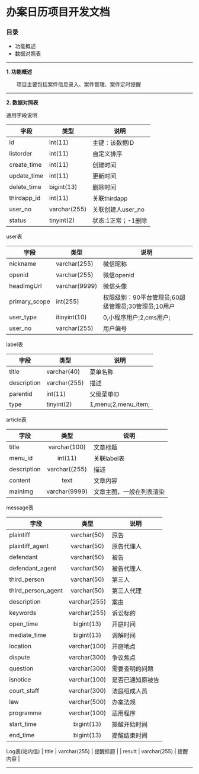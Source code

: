 # 办案日历项目开发文档

### 目录

- 功能概述
- 数据对照表


---

**1\. 功能概述**

&emsp;&emsp;项目主要包括案件信息录入、案件管理、案件定时提醒

---
**2\. 数据对照表**

通用字段说明

| 字段 | 类型 | 说明 |
| ------    | ------  | ------ | 
| id | int(11)| 主键：该数据ID|
| listorder | int(11) |自定义排序 |
| create_time | int(11) |创建时间 |
| update_time | int(11) |更新时间 |
| delete_time | bigint(13) |删除时间 |
| thirdapp_id | int(11) |关联thirdapp |
| user_no | varchar(255) |关联创建人user_no|
| status | tinyint(2) |状态:1正常；-1删除 |



user表

| 字段 | 类型 | 说明 |
| ------    | ------  | ------ | 
| nickname | varchar(255) | 微信昵称 |
| openid | varchar(255)| 微信openid |
| headImgUrl | varchar(9999) |  微信头像 |
| primary_scope| int(255) | 权限级别：90平台管理员;60超级管理员;30管理员;10用户 |
| user_type| itinyint(10) | 0,小程序用户;2,cms用户; |
| user_no| varchar(255)|用户编号|



label表

| 字段 | 类型 | 说明 |
| ------    | ------  | ------  | 
| title | varchar(40) | 菜单名称 |
| description| varchar(255) | 描述 |
| parentid| int(11) | 父级菜单ID |
| type | tinyint(2) |  1,menu;2,menu_item; |



article表

| 字段 | 类型 | 说明 |
| ------    |  :------:  | ------  | 
| title | varchar(100) | 文章标题 |
| menu_id | int(11) | 关联label表 |
| description | varchar((255) | 描述 |
| content | text | 文章内容 |
| mainImg | varchar(9999) | 文章主图，一般在列表渲染 |



message表

| 字段 | 类型 | 说明 |
| ------    |  :------:  | ------  | 
| plaintiff | varchar(50) | 原告 |
| plaintiff_agent | varchar(50) | 原告代理人 |
| defendant | varchar(50) | 被告 |
| defendant_agent | varchar(50) | 被告代理人 |
| third_person | varchar(50) | 第三人 |
| third_person_agent | varchar(50) | 第三人代理 |
| description | varchar(255) | 案由 |
| keywords | varchar(255) | 诉讼标的 |
| open_time | bigint(13) | 开庭时间 |
| mediate_time | bigint(13) | 调解时间 |
| location | varchar(100) | 开庭地点 |
| dispute | varchar(300) | 争议焦点 |
| question | varchar(300) | 需要查明的问题 |
| isnotice | varchar(100) | 是否已通知原被告 |
| court_staff | varchar(300) | 法庭组成人员 |
| law | varchar(500) | 办案法规 |
| programme | varchar(100) | 适用程序 |
| start_time | bigint(13) | 提醒开始时间 |
| end_time | bigint(13) | 提醒结束时间 |


Log表(站内信)
| title | varchar(255) | 提醒标题 |
| result  | varchar(255) | 提醒内容 |

---